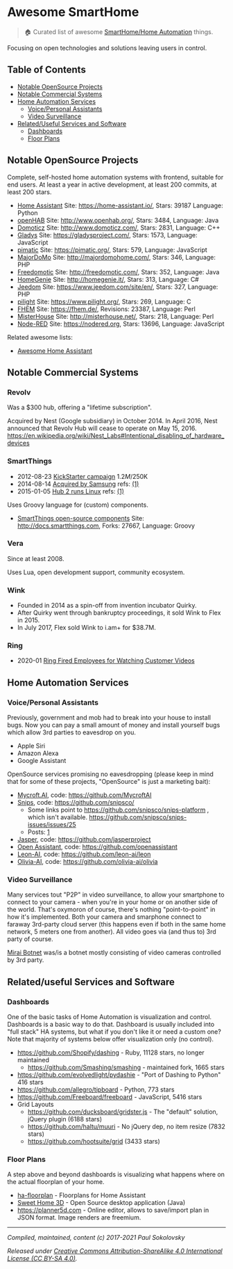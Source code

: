 # Awesome SmartHome

> :house: Curated list of awesome
[SmartHome/Home Automation](https://en.wikipedia.org/wiki/Home_automation)
things.

Focusing on open technologies and solutions leaving users in control.

## Table of Contents

- [Notable OpenSource Projects](#notable-opensource-projects)
- [Notable Commercial Systems](#notable-commercial-systems)
- [Home Automation Services](#home-automation-services)
  - [Voice/Personal Assistants](#voice-personal-assistants)
  - [Video Surveillance](#video-surveillance)
- [Related/Useful Services and Software](#related-useful-services-and-software)
  - [Dashboards](#dashboards)
  - [Floor Plans](#floor-plans)

## Notable OpenSource Projects

Complete, self-hosted home automation systems with frontend, suitable for
end users. At least a year in active development, at least 200 commits,
at least 200 stars.

* [Home Assistant](https://github.com/home-assistant/core) Site: https://home-assistant.io/, Stars: 39187 Language: Python
* [openHAB](https://github.com/openhab) Site: http://www.openhab.org/, Stars: 3484, Language: Java
* [Domoticz](https://github.com/domoticz/domoticz) Site: http://www.domoticz.com/, Stars: 2831, Language: C++
* [Gladys](https://github.com/GladysProject/Gladys) Site: https://gladysproject.com/, Stars: 1573, Language: JavaScript
* [pimatic](https://github.com/pimatic/pimatic) Site: https://pimatic.org/, Stars: 579, Language: JavaScript
* [MajorDoMo](https://github.com/sergejey/majordomo) Site: http://majordomohome.com/, Stars: 346, Language: PHP
* [Freedomotic](https://github.com/freedomotic/freedomotic) Site: http://freedomotic.com/, Stars: 352, Language: Java
* [HomeGenie](https://github.com/genielabs/HomeGenie/) Site: http://homegenie.it/, Stars: 313, Language: C#
* [Jeedom](https://github.com/jeedom/core) Site: https://www.jeedom.com/site/en/, Stars: 327, Language: PHP
* [pilight](https://github.com/pilight/pilight) Site: https://www.pilight.org/, Stars: 269, Language: C
* [FHEM](https://github.com/mhop/fhem-mirror) Site: https://fhem.de/, Revisions: 23387, Language: Perl
* [MisterHouse](https://github.com/hollie/misterhouse) Site: http://misterhouse.net/, Stars: 218, Language: Perl
* [Node-RED](https://github.com/node-red/node-red) Site: https://nodered.org, Stars: 13696, Language: JavaScript

Related awesome lists:

* [Awesome Home Assistant](https://github.com/frenck/awesome-home-assistant)


## Notable Commercial Systems

### Revolv

Was a $300 hub, offering a "lifetime subscription".

Acquired by Nest (Google subsidiary) in October 2014. In April 2016, Nest
announced that Revolv Hub will cease to operate on May 15, 2016.
https://en.wikipedia.org/wiki/Nest_Labs#Intentional_disabling_of_hardware_devices


### SmartThings

* 2012-08-23 [KickStarter campaign](https://www.kickstarter.com/projects/smartthings/smartthings-make-your-world-smarter)
  $1.2M/$250K
* 2014-08-14 [Acquired by Samsung](http://www.samsung.com/us/news/23607)
  refs: [(1)](http://linuxgizmos.com/samsung-smartthings-pickup-could-mean-new-role-for-tizen/)
* 2015-01-05 [Hub 2 runs Linux](http://blog.smartthings.com/news/smartthings-updates/new-hub-sensors-optional-services-integrations/)
  refs: [(1)](http://linuxgizmos.com/gen-2-smartthings-hub-migrates-to-linux/)

Uses Groovy language for (custom) components.

* [SmartThings open-source components](https://github.com/SmartThingsCommunity/SmartThingsPublic) Site: http://docs.smartthings.com, Forks: 27667, Language: Groovy


### Vera

Since at least 2008.

Uses Lua, open development support, community ecosystem.


### Wink

* Founded in 2014 as a spin-off from invention incubator Quirky.
* After Quirky went through bankruptcy proceedings, it sold Wink to Flex in 2015.
* In July 2017, Flex sold Wink to i.am+ for $38.7M.


### Ring

* 2020-01 [Ring Fired Employees for Watching Customer Videos](https://www.vice.com/en/article/y3mdvk/ring-fired-employees-abusing-video-data)


## Home Automation Services

### Voice/Personal Assistants

Previously, government and mob had to break into your house to install bugs.
Now you can pay a small amount of money and install yourself bugs which allow
3rd parties to eavesdrop on you.

* Apple Siri
* Amazon Alexa
* Google Assistant

OpenSource services promising no eavesdropping (please keep in mind that for
some of these projects, "OpenSource" is just a marketing bait):

* [Mycroft.AI](https://mycroft.ai/), code: https://github.com/MycroftAI
* [Snips](https://www.snips.ai/), code: https://github.com/snipsco/
  * Some links point to https://github.com/snipsco/snips-platform , which isn't available.
    https://github.com/snipsco/snips-issues/issues/25
  * Posts: [1](https://medium.com/snips-ai/snips-air-a-private-by-design-open-source-decentralized-voice-assistant-a31e27fb799b)
* [Jasper](https://jasperproject.github.io/), code: https://github.com/jasperproject
* [Open Assistant](https://openassistant.org/), code: https://github.com/openassistant
* [Leon-AI](https://getleon.ai/), code: https://github.com/leon-ai/leon
* [Olivia-AI](https://olivia-ai.org/), code: https://github.com/olivia-ai/olivia

### Video Surveillance

Many services tout "P2P" in video surveillance, to allow your smartphone to
connect to your camera - when you're in your home or on another side of the
world. That's oxymoron of course, there's nothing "point-to-point" in how
it's implemented. Both your camera and smarphone connect to faraway 3rd-party
cloud server (this happens even if both in the same home network, 5 meters
one from another). All video goes via (and thus to) 3rd party of course.

[Mirai Botnet](https://en.wikipedia.org/wiki/Mirai_(malware)) was/is a botnet
mostly consisting of video cameras controlled by 3rd party.


## Related/useful Services and Software

### Dashboards

One of the basic tasks of Home Automation is visualization and control.
Dashboards is a basic way to do that. Dashboard is usually included into
"full stack" HA systems, but what if you don't like it or need a custom
one? Note that majority of systems below offer visualization only (no
control).

* https://github.com/Shopify/dashing - Ruby, 11128 stars, no longer maintained
  * https://github.com/Smashing/smashing - maintained fork, 1665 stars
* https://github.com/evolvedlight/pydashie - "Port of Dashing to Python" 416 stars
* https://github.com/allegro/tipboard - Python, 773 stars
* https://github.com/Freeboard/freeboard - JavaScript, 5416 stars
* Grid Layouts
  * https://github.com/ducksboard/gridster.js - The "default" solution, jQuery plugin (6188 stars)
  * https://github.com/haltu/muuri - No jQuery dep, no item resize (7832 stars)
  * https://github.com/hootsuite/grid (3433 stars)

### Floor Plans

A step above and beyond dashboards is visualizing what happens where on the
actual floorplan of your home.

* [ha-floorplan](https://github.com/pkozul/ha-floorplan) - Floorplans for Home Assistant
* [Sweet Home 3D](https://sourceforge.net/projects/sweethome3d/) - Open Source
  desktop application (Java)
* https://planner5d.com - Online editor, allows to save/import plan in JSON
  format. Image renders are freemium.


---
*Compiled, maintained, content (c) 2017-2021 Paul Sokolovsky*

*Released under
[Creative Commons Attribution-ShareAlike 4.0 International License (CC BY-SA 4.0)](https://creativecommons.org/licenses/by-sa/4.0/).*

